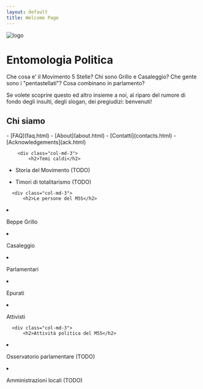 ```yaml
---
layout: default
title: Welcome Page
---
```


<div class="jumbotron">
    <div class="container text-center">
        <img src="http://lorempixel.com/200/200/animals" alt="logo" />
        <div class="row">
<h1 class="text-center">Entomologia Politica</h1>
            <div class="container text-left">
<p>Che cosa e' il Movimento 5 Stelle? Chi sono Grillo e Casaleggio? Che gente sono i "pentastellati"? Cosa combinano in parlamento?</p>
<p>Se volete scoprire questo ed altro insieme a noi, al riparo del rumore di fondo degli insulti, degli slogan, dei pregiudizi: benvenuti!</p>
            </div>
        </div>
    </div>
</div>

<div class="container">
    <div class="row">
        <div class="col-md-3">
            <h2>Chi siamo</h2>
- [FAQ](faq.html)
- [About](about.html)
- [Contatti](contacts.html)
- [Acknowledgements](ack.html)
            <!--p><a class="btn btn-default" href="#" role="button">View details &raquo;</a></p-->
        </div>

        <div class="col-md-3">
            <h2>Temi caldi</h2>
- Storia del Movimento (TODO)
- Timori di totalitarismo (TODO)
        </div>

        <div class="col-md-3">
            <h2>Le persone del M5S</h2>
- Beppe Grillo
- Casaleggio
- Parlamentari
- Epurati
- Attivisti
        </div>

        <div class="col-md-3">
            <h2>Attività politica del M5S</h2>
- Osservatorio parlamentare (TODO)
- Amministrazioni locali (TODO)
        </div>
    </div>
</div>

